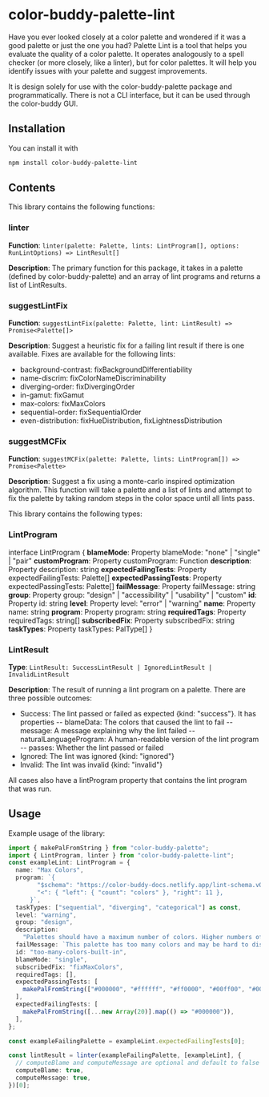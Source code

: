 # color-buddy-palette-lint

Have you ever looked closely at a color palette and wondered if it was a good palette or just the one you had? Palette Lint is a tool that helps you evaluate the quality of a color palette. It operates analogously to a spell checker (or more closely, like a linter), but for color palettes. It will help you identify issues with your palette and suggest improvements.

It is design solely for use with the color-buddy-palette package and programmatically. There is not a CLI interface, but it can be used through the color-buddy GUI.

## Installation

You can install it with

```bash
npm install color-buddy-palette-lint
```

## Contents

This library contains the following functions:

### linter

**Function**: `linter(palette: Palette, lints: LintProgram[], options: RunLintOptions) => LintResult[]`

**Description**: The primary function for this package, it takes in a palette (defined by color-buddy-palette) and an array of lint programs and returns a list of LintResults.

### suggestLintFix

**Function**: `suggestLintFix(palette: Palette, lint: LintResult) => Promise<Palette[]>`

**Description**: Suggest a heuristic fix for a failing lint result if there is one available. Fixes are available for the following lints:

- background-contrast: fixBackgroundDifferentiability
- name-discrim: fixColorNameDiscriminability
- diverging-order: fixDivergingOrder
- in-gamut: fixGamut
- max-colors: fixMaxColors
- sequential-order: fixSequentialOrder
- even-distribution: fixHueDistribution, fixLightnessDistribution

### suggestMCFix

**Function**: `suggestMCFix(palette: Palette, lints: LintProgram[]) => Promise<Palette>`

**Description**: Suggest a fix using a monte-carlo inspired optimization algorithm. This function will take a palette and a list of lints and attempt to fix the palette by taking random steps in the color space until all lints pass.

This library contains the following types:

### LintProgram

interface LintProgram {
**blameMode**: Property blameMode: "none" | "single" | "pair"
**customProgram**: Property customProgram: Function
**description**: Property description: string
**expectedFailingTests**: Property expectedFailingTests: Palette[]
**expectedPassingTests**: Property expectedPassingTests: Palette[]
**failMessage**: Property failMessage: string
**group**: Property group: "design" | "accessibility" | "usability" | "custom"
**id**: Property id: string
**level**: Property level: "error" | "warning"
**name**: Property name: string
**program**: Property program: string
**requiredTags**: Property requiredTags: string[]
**subscribedFix**: Property subscribedFix: string
**taskTypes**: Property taskTypes: PalType[]
}

### LintResult

**Type**: `LintResult: SuccessLintResult | IgnoredLintResult | InvalidLintResult`

**Description**: The result of running a lint program on a palette. There are three possible outcomes:

- Success: The lint passed or failed as expected {kind: "success"}. It has properties
  -- blameData: The colors that caused the lint to fail
  -- message: A message explaining why the lint failed
  -- naturalLanguageProgram: A human-readable version of the lint program
  -- passes: Whether the lint passed or failed
- Ignored: The lint was ignored {kind: "ignored"}
- Invalid: The lint was invalid {kind: "invalid"}

All cases also have a lintProgram property that contains the lint program that was run.

## Usage

Example usage of the library:

```ts
import { makePalFromString } from "color-buddy-palette";
import { LintProgram, linter } from "color-buddy-palette-lint";
const exampleLint: LintProgram = {
  name: "Max Colors",
  program: `{
        "$schema": "https://color-buddy-docs.netlify.app/lint-schema.v0.json",
        "<": { "left": { "count": "colors" }, "right": 11 },
      }`,
  taskTypes: ["sequential", "diverging", "categorical"] as const,
  level: "warning",
  group: "design",
  description:
    "Palettes should have a maximum number of colors. Higher numbers of colors can make it hard to identify specific values.",
  failMessage: `This palette has too many colors and may be hard to discriminate in some contexts. Maximum: 10.`,
  id: "too-many-colors-built-in",
  blameMode: "single",
  subscribedFix: "fixMaxColors",
  requiredTags: [],
  expectedPassingTests: [
    makePalFromString(["#000000", "#ffffff", "#ff0000", "#00ff00", "#0000ff"]),
  ],
  expectedFailingTests: [
    makePalFromString([...new Array(20)].map(() => "#000000")),
  ],
};

const exampleFailingPalette = exampleLint.expectedFailingTests[0];

const lintResult = linter(exampleFailingPalette, [exampleLint], {
  // computeBlame and computeMessage are optional and default to false
  computeBlame: true,
  computeMessage: true,
})[0];
```
